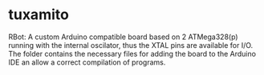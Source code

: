 # tuxamito

RBot: A custom Arduino compatible board based on 2 ATMega328(p) running with the internal oscilator, thus the XTAL pins are available for I/O. The folder contains the necessary files for adding the board to the Arduino IDE an allow a correct compilation of programs.
